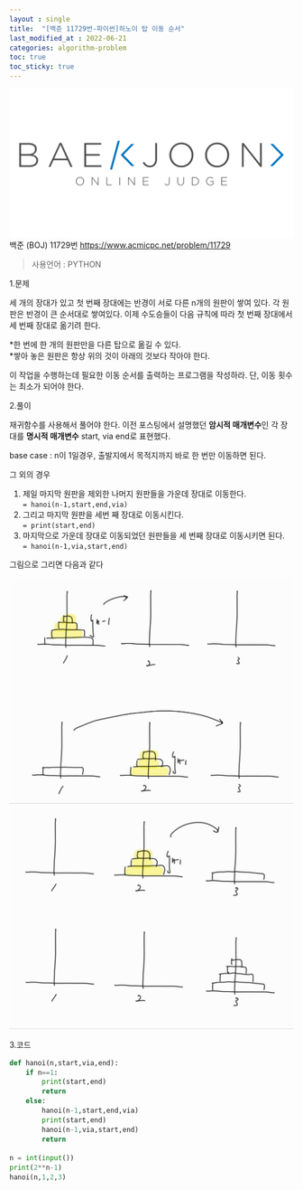 ```yaml
---
layout : single
title:  "[백준 11729번-파이썬]하노이 탑 이동 순서"
last_modified_at : 2022-06-21
categories: algorithm-problem
toc: true
toc_sticky: true
---
```

<center><img src="/img/boj/boj-logo.png"></center>
백준 (BOJ) 11729번  
<a href="https://www.acmicpc.net/problem/11729">https://www.acmicpc.net/problem/11729</a>

> 사용언어 : PYTHON

1.문제  

세 개의 장대가 있고 첫 번째 장대에는 반경이 서로 다른 n개의 원판이 쌓여 있다. 각 원판은 반경이 큰 순서대로 쌓여있다. 이제 수도승들이 다음 규칙에 따라 첫 번째 장대에서 세 번째 장대로 옮기려 한다.

*한 번에 한 개의 원판만을 다른 탑으로 옮길 수 있다.  
*쌓아 놓은 원판은 항상 위의 것이 아래의 것보다 작아야 한다.

이 작업을 수행하는데 필요한 이동 순서를 출력하는 프로그램을 작성하라. 단, 이동 횟수는 최소가 되어야 한다.

2.풀이

재귀함수를 사용해서 풀어야 한다. 이전 포스팅에서 설명했던 **암시적 매개변수**인 각 장대를 **명시적 매개변수** start, via end로 표현했다.  

base case : n이 1일경우, 출발지에서 목적지까지 바로 한 번만 이동하면 된다.

그 외의 경우 
1. 제일 마지막 원판을 제외한 나머지 원판들을 가운데 장대로 이동한다.  
`= hanoi(n-1,start,end,via)`
2. 그리고 마지막 원판을 세번 째 장대로 이동시킨다.  
`= print(start,end)`
3. 마지막으로 가운데 장대로 이동되었던 원판들을 세 번째 장대로 이동시키면 된다.  
`= hanoi(n-1,via,start,end)`

그림으로 그리면 다음과 같다

<img src="/img/boj/11729-1.jpg">
<img src="/img/boj/11729-2.jpg">




3.코드

```python
def hanoi(n,start,via,end):
    if n==1:
        print(start,end)
        return
    else:
        hanoi(n-1,start,end,via)
        print(start,end)
        hanoi(n-1,via,start,end)
        return

n = int(input())
print(2**n-1)
hanoi(n,1,2,3)
```



